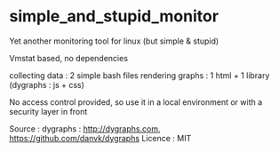 # simple_and_stupid_monitor
Yet another monitoring tool for linux (but simple &amp; stupid)

Vmstat based, no dependencies

collecting data  : 2 simple bash files
rendering graphs : 1 html + 1 library (dygraphs : js + css)

No access control provided, so use it in a local environment or with a security layer in front

Source : dygraphs : http://dygraphs.com, https://github.com/danvk/dygraphs
Licence : MIT
